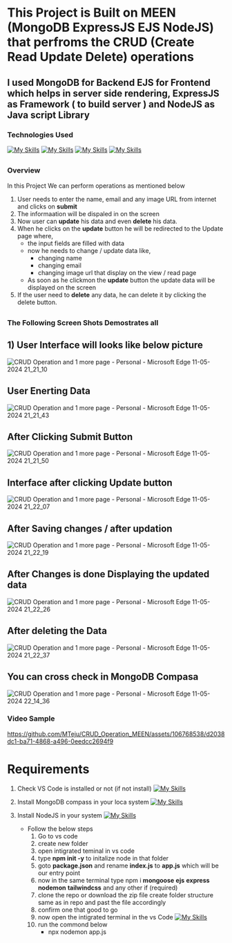 # This Project is Built on MEEN (MongoDB ExpressJS EJS NodeJS) that perfroms the CRUD (Create Read Update Delete) operations
## I used MongoDB for Backend EJS for Frontend which helps in server side rendering, ExpressJS as Framework ( to build server ) and NodeJS as Java script Library 

### Technologies Used
[![My Skills](https://skillicons.dev/icons?i=mongodb)](https://skillicons.dev)
[![My Skills](https://skillicons.dev/icons?i=express)](https://skillicons.dev)
[![My Skills](https://skillicons.dev/icons?i=js)](https://skillicons.dev)
[![My Skills](https://skillicons.dev/icons?i=nodejs)](https://skillicons.dev)

##

### Overview
In this Project We can perform operations as mentioned below
1) User needs to enter the name, email and any image URL from internet and clicks on **submit**
2) The informaation will be dispaled in on the screen
3) Now user can **update** his data and even **delete** his data.
4) When he clicks on the **update** button he will be redirected to the Update page where,
   * the input fields are filled with data
   * now he needs to change / update data like,
     * changing name
     * changing email
     * changing image url that display on the view / read page
   * As soon as he clickmon the **update** button the update data will be displayed on the screen
5) If the user need to **delete** any data, he can delete it by clicking the delete button.

##

### The Following Screen Shots Demostrates all
## 1) User Interface will looks like below picture
![CRUD Operation and 1 more page - Personal - Microsoft​ Edge 11-05-2024 21_21_10](https://github.com/MTeju/CRUD_Operation_MEEN/assets/106768538/68054b99-5c31-4632-a4cd-e6193bcde3a4)

## User Enerting Data
![CRUD Operation and 1 more page - Personal - Microsoft​ Edge 11-05-2024 21_21_43](https://github.com/MTeju/CRUD_Operation_MEEN/assets/106768538/18b83e61-9780-4eea-a459-3d9f41196a91)

## After Clicking Submit Button
![CRUD Operation and 1 more page - Personal - Microsoft​ Edge 11-05-2024 21_21_50](https://github.com/MTeju/CRUD_Operation_MEEN/assets/106768538/030b2d19-cd40-4231-bfc4-5080cc578b3d)

## Interface after clicking Update button
![CRUD Operation and 1 more page - Personal - Microsoft​ Edge 11-05-2024 21_22_07](https://github.com/MTeju/CRUD_Operation_MEEN/assets/106768538/0b715994-f152-4697-be15-66860571b556)

## After Saving changes / after updation
![CRUD Operation and 1 more page - Personal - Microsoft​ Edge 11-05-2024 21_22_19](https://github.com/MTeju/CRUD_Operation_MEEN/assets/106768538/2c7fdc61-1502-4ef1-9e97-e6a20a45f78f)

## After Changes is done Displaying the updated data
![CRUD Operation and 1 more page - Personal - Microsoft​ Edge 11-05-2024 21_22_26](https://github.com/MTeju/CRUD_Operation_MEEN/assets/106768538/6fab6e12-5b4a-4a9a-836d-ad66909966ca)

## After deleting the Data
![CRUD Operation and 1 more page - Personal - Microsoft​ Edge 11-05-2024 21_22_37](https://github.com/MTeju/CRUD_Operation_MEEN/assets/106768538/33698d8d-09fe-4fa6-bf4d-ce8dbc5ca04f)

## You can cross check in MongoDB Compasa
![CRUD Operation and 1 more page - Personal - Microsoft​ Edge 11-05-2024 22_14_36](https://github.com/MTeju/CRUD_Operation_MEEN/assets/106768538/78857a56-b442-4d6a-9e8d-e3141b48e71b)


### Video Sample
https://github.com/MTeju/CRUD_Operation_MEEN/assets/106768538/d2038dc1-ba71-4868-a496-0eedcc2694f9


# Requirements 
1) Check VS Code is installed or not (if not install) [![My Skills](https://skillicons.dev/icons?i=vscode)](https://skillicons.dev)
2) Install MongoDB compass in your loca system [![My Skills](https://skillicons.dev/icons?i=mongodb)](https://skillicons.dev) 
3) Install NodeJS in your system [![My Skills](https://skillicons.dev/icons?i=nodejs)](https://skillicons.dev)

   * Follow the below steps
       1) Go to vs code
       2) create new folder
       3) open intigrated teminal in vs code
       4) type **npm init -y** to initalize node in that folder
       5) goto **package.json** and rename **index.js** to **app.js** which will be our entry point
       6) now in the same terminal type npm i **mongoose** **ejs** **express** **nodemon** **tailwindcss** and any other if (required)
       7) clone the repo or download the zip file create folder structure same as in repo and past the file accordingly
       8) confirm one that good to go
       9) now open the intigrated terminal in the vs Code [![My Skills](https://skillicons.dev/icons?i=vscode)](https://skillicons.dev)
       10) run the commond below
           * npx nodemon app.js
